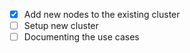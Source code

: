 - [X] Add new nodes to the existing cluster
- [ ] Setup new cluster
- [ ] Documenting the use cases
